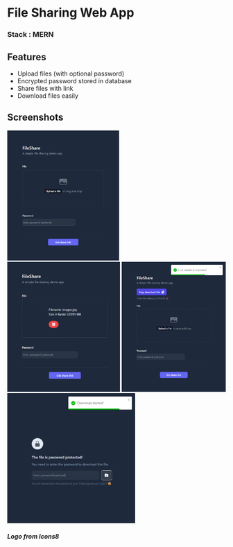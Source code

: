 # File Sharing Web App

### Stack : MERN

## Features

-   Upload files (with optional password)
-   Encrypted password stored in database
-   Share files with link
-   Download files easily

## Screenshots

<img src="Screenshots/image.png" alt="Home Screen" height="300" /> <img src="Screenshots/image-1.png" alt="Uploaded file" height="300" />
<img src="Screenshots/image-2.png" alt="Share link" height="300" /> <img src="Screenshots/image-3.png" alt="Download with link" height="300" />

##### Logo from Icons8
